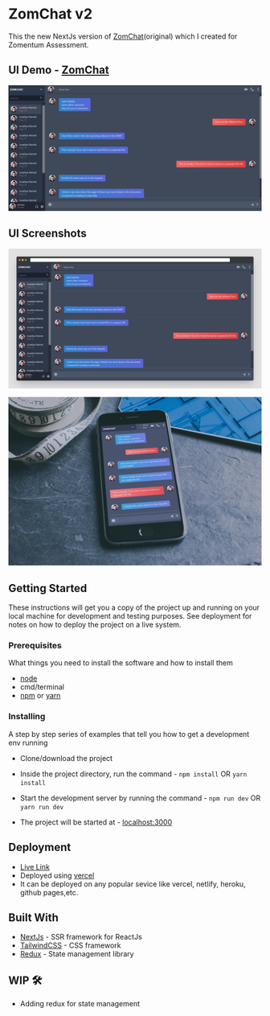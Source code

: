 # ZomChat v2
This the new NextJs version of [ZomChat](https://github.com/anant-bahuguna/zomchat)(original) which I created for Zomentum Assessment.

## UI Demo - [ZomChat](https://zomchat-nextjs.vercel.app/)

![Demo](zomchat.gif)


## UI Screenshots

![Desktop](ss-1.png)

![Mobile](ss-2.jpg)


## Getting Started

These instructions will get you a copy of the project up and running on your local machine for development and testing purposes. See deployment for notes on how to deploy the project on a live system.


### Prerequisites

What things you need to install the software and how to install them

- [node](https://nodejs.org/en/)
- cmd/terminal
- [npm](https://www.npmjs.com/get-npm) or [yarn](https://classic.yarnpkg.com/en/docs/install#windows-stable)


### Installing

A step by step series of examples that tell you how to get a development env running

- Clone/download the project

- Inside the project directory, run the command -
  `npm install`
       OR
  `yarn install`
  
- Start the development server by running the command -
  `npm run dev` OR `yarn run dev`

- The project will be started at - [localhost:3000](http://localhost:3000/)


## Deployment

* [Live Link](https://zomchat-nextjs.vercel.app/)
* Deployed using [vercel](https://vercel.com/)
* It can be deployed on any popular sevice like vercel, netlify, heroku, github pages,etc.


## Built With

* [NextJs](https://reactjs.org/) - SSR framework for ReactJs
* [TailwindCSS](https://tailwindcss.com/) - CSS framework
* [Redux](https://redux.js.org/) - State management library


## WIP 🛠️

- Adding redux for state management




